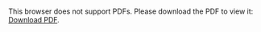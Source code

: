 <object data="https://raw.githubusercontent.com/SimoneAlbano000/rain_sym/main/paper/rain.pdf" type="application/pdf" width="700px" height="700px">
    <embed src="[http://yoursite.com/the.pdf](https://raw.githubusercontent.com/SimoneAlbano000/rain_sym/main/paper/rain.pdf)">
        <p>This browser does not support PDFs. Please download the PDF to view it: <a href="[http://yoursite.com/the.pdf](https://raw.githubusercontent.com/SimoneAlbano000/rain_sym/main/paper/rain.pdf)">Download PDF</a>.</p>
    </embed>
</object>
